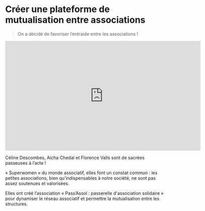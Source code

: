 # Créer une plateforme de mutualisation entre associations

> On a décidé de favoriser l’entraide entre les associations ! 

<iframe src="https://player.vimeo.com/video/120776884" width="620" height="348" frameborder="0" webkitallowfullscreen mozallowfullscreen allowfullscreen></iframe>

Céline Descombes, Aicha Chedal et Florence Valls sont de sacrées passeuses à l’acte !

« Superwomen » du monde associatif, elles font un constat commun : les petites associations, bien qu’indispensables à notre société, ne sont pas assez soutenues et valorisées.

Elles ont créé l’association «  Pass’Assol : passerelle d'association solidaire » pour dynamiser le réseau associatif et permettre la mutualisation entre les structures.

